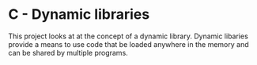 # C - Dynamic libraries

This project looks at at the concept of a dynamic library. Dynamic libaries provide a means to use code that be loaded anywhere in the memory and can be shared by multiple programs.
